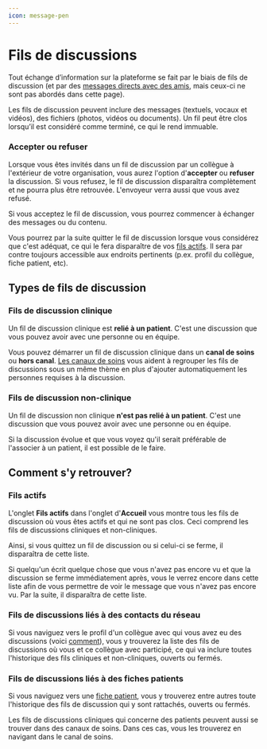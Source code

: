 ```yaml
---
icon: message-pen
---
```


# Fils de discussions

Tout échange d’information sur la plateforme se fait par le biais de fils de discussion (et par des [messages directs avec des amis](https://braver-1.gitbook.io/braver/pour-les-professionnels/reseau#vos-amis), mais ceux-ci ne sont pas abordés dans cette page).&#x20;

Les fils de discussion peuvent inclure des messages (textuels, vocaux et vidéos), des fichiers (photos, vidéos ou documents). Un fil peut être clos lorsqu’il est considéré comme terminé, ce qui le rend immuable.

### Accepter ou refuser

Lorsque vous êtes invités dans un fil de discussion par un collègue à l'extérieur de votre organisation, vous aurez l'option d'**accepter** ou **refuser** la discussion. Si vous refusez, le fil de discussion disparaîtra complètement et ne pourra plus être retrouvée. L'envoyeur verra aussi que vous avez refusé.

Si vous acceptez le fil de discussion, vous pourrez commencer à échanger des messages ou du contenu.&#x20;

Vous pourrez par la suite quitter le fil de discussion lorsque vous considérez que c'est adéquat, ce qui le fera disparaître de vos [fils actifs](./#fils-actifs). Il sera par contre toujours accessible aux endroits pertinents (p.ex. profil du collègue, fiche patient, etc).

## Types de fils de discussion

### Fils de discussion clinique

Un fil de discussion clinique est **relié à un patient**. C'est une discussion que vous pouvez avoir avec une personne ou en équipe.

Vous pouvez démarrer un fil de discussion clinique dans un **canal de soins** ou **hors canal**. [Les canaux de soins](../canaux-de-soins/) vous aident à regrouper les fils de discussions sous un même thème en plus d'ajouter automatiquement les personnes requises à la discussion.

### Fils de discussion non-clinique

Un fil de discussion non clinique **n'est pas relié à un patient**. C'est une discussion que vous pouvez avoir avec une personne ou en équipe.

Si la discussion évolue et que vous voyez qu'il serait préférable de l'associer à un patient, il est possible de le faire.

## Comment s'y retrouver?

### Fils actifs

L'onglet **Fils actifs** dans l'onglet d'**Accueil** vous montre tous les fils de discussion où vous êtes actifs et qui ne sont pas clos. Ceci comprend les fils de discussions cliniques et non-cliniques.

Ainsi, si vous quittez un fil de discussion ou si celui-ci se ferme, il disparaîtra de cette liste.

Si quelqu'un écrit quelque chose que vous n'avez pas encore vu et que la discussion se ferme immédiatement après, vous le verrez encore dans cette liste afin de vous permettre de voir le message que vous n'avez pas encore vu. Par la suite, il disparaîtra de cette liste.

### Fils de discussions liés à des contacts du réseau

Si vous naviguez vers le profil d'un collègue avec qui vous avez eu des discussions (voici [comment](https://braver-1.gitbook.io/braver/training/pour-les-professionnels/reseau/consulter-le-profil-des-utilisateurs-sur-le-reseau)), vous y trouverez la liste des fils de discussions où vous et ce collègue avec participé, ce qui va inclure toutes l'historique des fils cliniques et non-cliniques, ouverts ou fermés.

### Fils de discussions liés à des fiches patients

Si vous naviguez vers une [fiche patient](../fiches-patients/), vous y trouverez entre autres toute l'historique des fils de discussion qui y sont rattachés, ouverts ou fermés.

Les fils de discussions cliniques qui concerne des patients peuvent aussi se trouver dans des canaux de soins. Dans ces cas, vous les trouverez en navigant dans le canal de soins.
